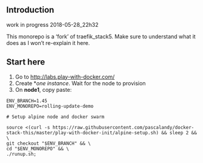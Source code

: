 ## Introduction

work in progress 2018-05-28_22h32

This monorepo is a ‘fork’ of traefik_stack5. Make sure to understand what it does as I won’t re-explain it here. 

## Start here
1. Go to http://labs.play-with-docker.com/ 
2. Create **one instance*. Wait for the node to provision
3. On **node1**, copy paste:

```
ENV_BRANCH=1.45
ENV_MONOREPO=rolling-update-demo

# Setup alpine node and docker swarm

source <(curl -s https://raw.githubusercontent.com/pascalandy/docker-stack-this/master/play-with-docker-init/alpine-setup.sh) && sleep 2 && \
git checkout "$ENV_BRANCH" && \
cd "$ENV_MONOREPO" && \
./runup.sh;
```